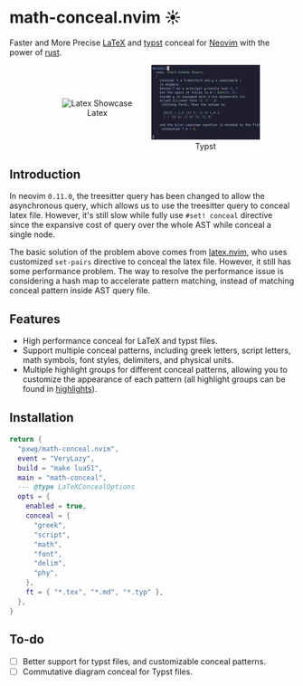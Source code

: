 # math-conceal.nvim ☀️

Faster and More Precise [LaTeX](https://www.latex-project.org/) and [typst](https://github.com/typst/typst) conceal for [Neovim](https://github.com/neovim/neovim) with the power of [rust](https://www.rust-lang.org/).

<div style="display: flex; justify-content: center; align-items: center; width: 80%; margin: auto;">
  <figure style="width: 47%; text-align: center; margin: 0;">
    <img src="./fig/showcase_1.png" alt="Latex Showcase" style="width: 95%;">
    <figcaption>Latex</figcaption>
  </figure>
  <figure style="width: 48%; text-align: center; margin: 0;">
    <img src="./fig/showcase_2.png" alt="Typst Showcase" style="width: 99%;">
    <figcaption>Typst</figcaption>
  </figure>
</div>

## Introduction

In neovim `0.11.0`, the treesitter query has been changed to allow the asynchronous query, which allows us to use the treesitter query to conceal latex file. However, it's still slow while fully use `#set! conceal` directive since the expansive cost of query over the whole AST while conceal a single node.

The basic solution of the problem above comes from [latex.nvim](https://github.com/robbielyman/latex.nvim), who uses customized `set-pairs` directive to conceal the latex file. However, it still has some performance problem. The way to resolve the performance issue is considering a hash map to accelerate pattern matching, instead of matching conceal pattern inside AST query file.

## Features

- High performance conceal for LaTeX and typst files.
- Support multiple conceal patterns, including greek letters, script letters, math symbols, font styles, delimiters, and physical units.
- Multiple highlight groups for different conceal patterns, allowing you to customize the appearance of each pattern (all highlight groups can be found in [highlights](./highlights/highlights.md)).

## Installation

```lua
return {
  "pxwg/math-conceal.nvim",
  event = "VeryLazy",
  build = "make lua51",
  main = "math-conceal",
  --- @type LaTeXConcealOptions
  opts = {
    enabled = true,
    conceal = {
      "greek",
      "script",
      "math",
      "font",
      "delim",
      "phy",
    },
    ft = { "*.tex", "*.md", "*.typ" },
  },
}
```

## To-do
- [ ] Better support for typst files, and customizable conceal patterns.
- [ ] Commutative diagram conceal for Typst files.
